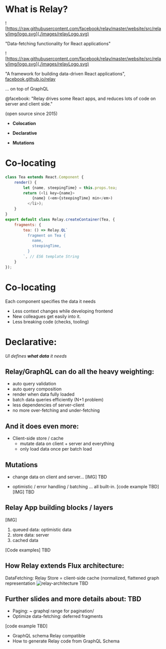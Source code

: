 # What is Relay?
![https://raw.githubusercontent.com/facebook/relay/master/website/src/relay/img/logo.svg](./images/relayLogo.svg)

"Data-fetching functionality for React applications"


![https://raw.githubusercontent.com/facebook/relay/master/website/src/relay/img/logo.svg](./images/relayLogo.svg)

"A framework for building data-driven React applications", [facebook.github.io/relay](http://facebook.github.io/relay)

... on top of GraphQL



@facebook: "Relay drives some React apps, and reduces lots of code on server and client side."

(open source since 2015)


* **Colocation**

* **Declarative**

* **Mutations**


# Co-locating
```javascript
class Tea extends React.Component {
    render() {
        let {name, steepingTime} = this.props.tea;
        return (<li key={name}>
            {name} (<em>{steepingTime} min</em>)
          </li>);
    }
}
export default class Relay.createContainer(Tea, {
    fragments: {
        tea: () => Relay.QL`
          fragment on Tea {
            name,
            steepingTime,
          }
        `, // ES6 template String
    }
});
```


# Co-locating
Each component specifies the data it needs
+ Less context changes while developing frontend
+ New colleagues get easily into it.
+ Less breaking code (checks, tooling)


# Declarative:
_UI defines **what data** it needs_


## Relay/GraphQL can do all the heavy weighting:

* auto query validation
* auto query composition
* render when data fully loaded
* batch data queries efficiently (N+1 problem)
* less dependencies of server-client
* no more over-fetching and under-fetching


## And it does even more:
* Client-side store / cache
  * mutate data on client + server and everything
  * only load data once per batch load


## Mutations
* change data on client and server...
[IMG] TBD

* optimistic / error handling / batching ... all built-in.
[code example TBD]
[IMG] TBD


## Relay App building blocks / layers
[IMG]
 1. queued data: optimistic data
 1. store data: server
 1. cached data

[Code examples]
TBD


## How Relay extends Flux architecture:
DataFetching: Relay Store = client-side cache (normalized, flattened graph representation
![relay-architecture](https://facebook.github.io/react/img/blog/relay-components/relay-architecture.png)
TBD


## Further slides and more details about: TBD
* Paging: ~ graphql range for pagination/
* Optimize data-fetching: deferred fragments

[code example TBD]
* GraphQL schema Relay compatible
* How to generate Relay code from GraphQL Schema

